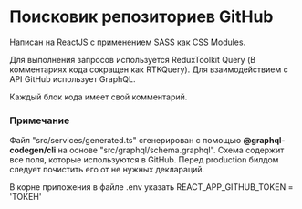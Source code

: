 # Поисковик репозиториев GitHub

Написан на ReactJS с применением SASS как CSS Modules.

Для выполнения запросов используется ReduxToolkit Query (В комментариях кода сокращен как RTKQuery).
Для взаимодействием с API GitHub использует GraphQL.

Каждый блок кода имеет свой комментарий.

### Примечание

Файл "src/services/generated.ts" сгенерирован с помощью **@graphql-codegen/cli** на основе "src/graphql/schema.graphql".
Схема содержит все поля, которые используются в GitHub. Перед production билдом следует почистить его от не нужных деклараций.

В корне приложения в файле .env указать REACT_APP_GITHUB_TOKEN = 'ТОКЕН'
